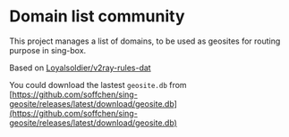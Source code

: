 # Domain list community

This project manages a list of domains, to be used as geosites for routing purpose in sing-box.

Based on [Loyalsoldier/v2ray-rules-dat](https://github.com/Loyalsoldier/v2ray-rules-dat)

You could download the lastest `geosite.db` from [https://github.com/soffchen/sing-geosite/releases/latest/download/geosite.db](https://github.com/soffchen/sing-geosite/releases/latest/download/geosite.db)
